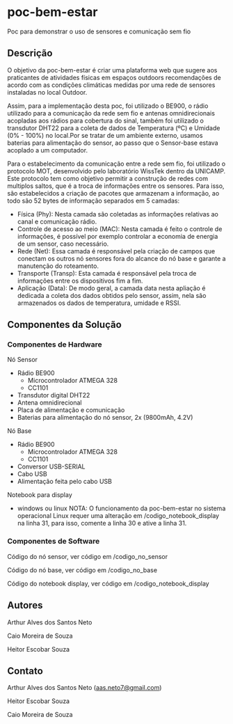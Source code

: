 # poc-bem-estar
Poc para demonstrar o uso de sensores e comunicação sem fio

## Descrição 
  O objetivo da poc-bem-estar é  criar uma plataforma web que sugere aos praticantes de atividades físicas em espaços outdoors recomendações de acordo com as condições climáticas medidas por uma rede de sensores instaladas no local Outdoor.
  
  Assim, para a implementação desta poc, foi utilizado o BE900, o rádio utilizado para a comunicação da rede sem fio e antenas omnidirecionais acopladas aos rádios para cobertura do sinal, também foi utilizado o transdutor DHT22 para a coleta de dados de Temperatura (ºC) e Umidade (0% - 100%) no local.Por se tratar de um ambiente externo, usamos baterias para alimentação do sensor, ao passo que o Sensor-base estava acoplado a um computador.

  Para o estabelecimento da comunicação entre a rede sem fio, foi utilizado o protocolo MOT, desenvolvido pelo laboratório WissTek dentro da UNICAMP. Este protocolo tem como objetivo permitir a construção de redes com multiplos saltos, que é a troca de informações entre os sensores. Para isso, são estabelecidos a criação de pacotes que armazenam a informação, ao todo são 52 bytes de informação separados em 5 camadas:
- Física (Phy): Nesta camada são coletadas as informações relativas ao canal e comunicação rádio. 
- Controle de acesso ao meio (MAC): Nesta camada é feito o controle de informações, é possível por exemplo controlar a economia de energia de um sensor, caso necessário.
- Rede (Net): Essa camada é responsável pela criação de campos que conectam os outros nó sensores fora do alcance do nó base e garante a manutenção do roteamento.
- Transporte (Transp): Esta camada é responsável pela troca de informações entre os dispositivos fim a fim.
- Aplicação (Data): De modo geral, a camada data nesta apliação é dedicada a coleta dos dados obtidos pelo sensor, assim, nela são armazenados os dados de temperatura, umidade e RSSI.
## Componentes da Solução 
### Componentes de Hardware
Nó Sensor
- Rádio BE900
  - Microcontrolador ATMEGA 328
  - CC1101
- Transdutor digital DHT22
- Antena omnidirecional
- Placa de alimentação e comunicação
- Baterias para alimentação do nó sensor, 2x (9800mAh, 4.2V)


Nó Base
- Rádio BE900
  - Microcontrolador ATMEGA 328
  - CC1101
- Conversor USB-SERIAL
- Cabo USB
- Alimentação feita pelo cabo USB

Notebook para display
- windows ou linux
  NOTA: O funcionamento da poc-bem-estar no sistema operacional Linux requer uma alteração em /codigo_notebook_display na linha 31, para isso, comente a linha 30 e ative a linha 31. 
### Componentes de Software
Código do nó sensor, ver código em /codigo_no_sensor

Código do nó base, ver código em /codigo_no_base

Código do notebook display, ver código em /codigo_notebook_display


## Autores 
Arthur Alves dos Santos Neto

Caio Moreira de Souza

Heitor Escobar Souza

## Contato
Arthur Alves dos Santos Neto (aas.neto7@gmail.com)

Heitor Escobar Souza

Caio Moreira de Souza
